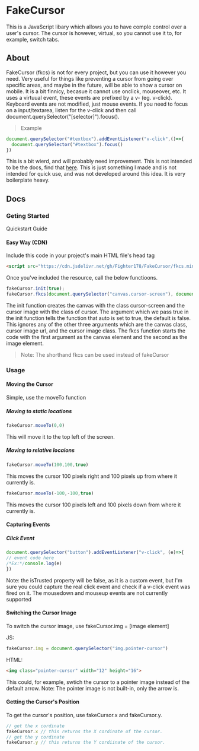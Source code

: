 # FakeCursor
This is a JavaScript libary which allows you to have comple control over a user's cursor. The cursor is however, virtual, so you cannot use it to, for example, switch tabs. 

## About
FakeCursor (fkcs) is not for every project, but you can use it however you need. Very useful for things like preventing a cursor from going over specific areas, and maybe in the future, will be able to show a cursor on mobile. It is a bit finnicy, becasue it cannot use onclick, mouseover, etc. It uses a virtuual event, these events are prefixed by a v- (eg. v-click). Keyboard events are not modified, just mouse events. If you need to focus on a input/textarea, listen for the v-click and then call document.querySelector("[selector]").focus(). 
> Example
```js
document.querySelector("#textbox").addEventListener("v-click",()=>{
  document.querySelector("#textbox").focus()
})
```
This is a bit wierd, and will probably need improvement. This is not intended to be the docs, find that [here](https://github.com/TheTrueLuckyCoder/FakeCursor/blob/main/README.md#docs).
This is just something I made and is not intended for quick use, and was not developed around this idea. It is very boilerplate heavy. 


## Docs
### Geting Started
Quickstart Guide
#### Easy Way (CDN)
Include this code in your project's main HTML file's head tag
```html
<script src="https://cdn.jsdelivr.net/gh/Fighter178/FakeCursor/fkcs.min.js"></script>
```
Once you've included the resource, call the below functioons. 
```js
fakeCursor.init(true);
fakeCursor.fkcs(document.querySelector("canvas.cursor-screen"), document.querySelector("img.cursor"));
```
The init function creates the canvas with the class cursor-screen and the cursor image with the class of cursor. The argument which we pass true in the init function tells the function that auto is set to true, the default is false. This ignores any of the other three arguments which are the canvas class, cursor image url, and the cursor image class. The fkcs function starts the code with the first argument as the canvas element and the second as the image element. 

> Note: The shorthand fkcs can be used instead of fakeCursor

### Usage
#### Moving the Cursor
Simple, use the moveTo function
##### Moving to static locations
```js
fakeCursor.moveTo(0,0)
```
This will move it to the top left of the screen. 
##### Moving to relative locaions 
```js
fakeCursor.moveTo(100,100,true)
```
This moves the cursor 100 pixels right and 100 pixels up from where it currently is. 
```js
fakeCursor.moveTo(-100,-100,true)
```
This moves the cursor 100 pixels left and 100 pixels down from where it currently is.
#### Capturing Events
##### Click Event
```js
document.querySelector("button").addEventListener("v-click", (e)=>{
// event code here
/*Ex:*/console.log(e)
})
```
Note: the isTrusted property will be false, as it is a custom event, but I'm sure you could capture the real click event and check if a v-click event was fired on it. The mousedown and mouseup events are not currently supported 
#### Switching the Cursor Image
To switch the cursor image, use fakeCursor.img = [image element]

JS:
```js
fakeCursor.img = document.querySelector("img.pointer-cursor")
```
HTML:
```html
<img class="pointer-cursor" width="12" height="16">
```
This could, for example, swtich the cursor to a pointer image instead of the default arrow. Note: The pointer image is not built-in, only the arrow is. 
#### Getting the Cursor's Position
To get the cursor's position, use fakeCursor.x and fakeCursor.y.
```js
// get the x cordinate
fakeCursor.x // this returns the X cordinate of the cursor.
// get the y cordinate
fakeCursor.y // this returns the Y cordiinate of the cursor.
```

